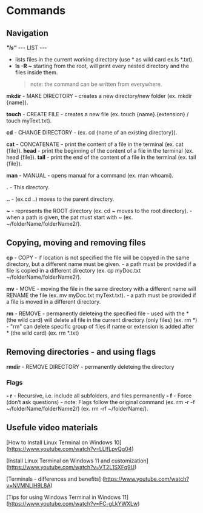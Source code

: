 # Commands

## Navigation
***"ls"***  --- LIST --- 
   - lists files in the current working directory (use * as wild card ex.ls *.txt).
   - **ls -R ~** starting from the root, will print every nested directory and the files inside them. 
        > note: the command can be written from everywhere.  

**mkdir** - MAKE DIRECTORY 
        - creates a  new directory/new folder (ex. mkdir {name}).

**touch** - CREATE FILE 
        - creates a new file (ex. touch {name}.{extension} / touch myText.txt).

**cd**  - CHANGE DIRECTORY
        - (ex. cd {name of an existing directory}).

**cat** - CONCATENATE
        - print the content of a file in the terminal (ex. cat {file}).
        **head** - print the beginning of the content of a file in the terminal (ex. head {file}).
        **tail** - print the end of the content of a file in the terminal (ex. tail {file}).

**man** - MANUAL
        - opens manual for a command (ex. man whoami).

**.**   - This directory.

**..**  - (ex.cd ..) moves to the parent directory.

**~**   - represents the ROOT directory (ex. cd ~ moves to the root directory).
        - when a path is given, the pat must start with ~  (ex. ~/folderName/folderName2/).


## Copying, moving and removing files
**cp**  - COPY
        - if location is not specified the file will be copyed in the same directory, but a different name must be given. 
        - a path must be provided if a file is copied in a different directory (ex. cp myDoc.txt ~/folderName/folderName2/).

**mv**  - MOVE
        - moving the file in the same directory with a different name will RENAME the file (ex. mv myDoc.txt myText.txt).
        - a path must be provided if a file is moved in a different directory.

**rm**  - REMOVE
        - permanently deleteing the specified file
        - used with the * (the wild card) will delete all file in the current directory (only files) (ex. rm *) 
        - "rm" can delete specific group of files if name or extension is added after * (the wild card) (ex. rm *.txt)  

## Removing directories - and using flags 
**rmdir** - REMOVE DIRECTORY
        - permanently deleteing the directory
### Flags
**- r** - Recursive, i.e. include all subfolders, and files permanently
**- f** - Force (don’t ask questions)
        - note: Flags follow the original command (ex. rm -r -f ~/folderName/folderName2/) (ex. rm -rf ~/folderName/).


## Usefule video materials

[How to Install Linux Terminal on Windows 10] (https://www.youtube.com/watch?v=LLlfLpvQg04)

[Install Linux Terminal on Windows 11 and customization] (https://www.youtube.com/watch?v=VT2L1SXFq9U)

[Terminals - differences and benefits] (https://www.youtube.com/watch?v=NVMNLlH9L8A)

[Tips for using Windows Terminal in Windows 11] (https://www.youtube.com/watch?v=FC-gLkYWXLw)